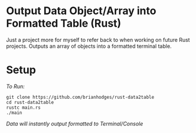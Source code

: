 # Output Data Object/Array into Formatted Table (Rust)
Just a project more for myself to refer back to when working on future Rust projects. Outputs an array of objects into a formatted terminal table.

# Setup
*To Run:*
  ```
  git clone https://github.com/brianhodges/rust-data2table
  cd rust-data2table
  rustc main.rs
  ./main
  ```
*Data will instantly output formatted to Terminal/Console* 